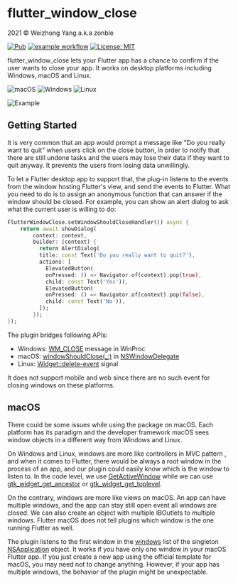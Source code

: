 # flutter_window_close

2021 © Weizhong Yang a.k.a zonble

[![Pub](https://img.shields.io/pub/v/flutter_window_close.svg)](https://pub.dartlang.org/packages/flutter_window_close) [![example workflow](https://github.com/zonble/flutter_window_close/actions/workflows/ci.yaml/badge.svg)](https://github.com/zonble/flutter_window_close/actions) [![License: MIT](https://img.shields.io/badge/License-MIT-yellow.svg)](https://github.com/zonble/flutter_window_close/blob/main/LICENSE)

flutter_window_close lets your Flutter app has a chance to confirm if the user
wants to close your app. It works on desktop platforms including Windows, macOS
and Linux.

![macOS](https://img.shields.io/badge/mac%20os-000000?style=for-the-badge&logo=macos&logoColor=F0F0F0)
![Windows](https://img.shields.io/badge/Windows-0078D6?style=for-the-badge&logo=windows&logoColor=white)
![Linux](https://img.shields.io/badge/Linux-FCC624?style=for-the-badge&logo=linux&logoColor=black)

![Example](https://raw.githubusercontent.com/zonble/flutter_window_close/main/close.gif)

## Getting Started

It is very common that an app would prompt a message like "Do you really want to
quit" when users click on the close button, in order to notify that there are
still undone tasks and the users may lose their data if they want to quit
anyway. It prevents the users from losing data unwillingly.

To let a Flutter desktop app to support that, the plug-in listens to the events
from the window hosting Flutter's view, and send the events to Flutter. What you
need to do is to assign an anonymous function that can answer if the window
should be closed. For example, you can show an alert dialog to ask what the
current user is willing to do:

```dart
FlutterWindowClose.setWindowShouldCloseHandler(() async {
    return await showDialog(
        context: context,
        builder: (context) {
          return AlertDialog(
          title: const Text('Do you really want to quit?'),
          actions: [
            ElevatedButton(
            onPressed: () => Navigator.of(context).pop(true),
            child: const Text('Yes')),
            ElevatedButton(
            onPressed: () => Navigator.of(context).pop(false),
            child: const Text('No')),
          ]);
        });
});
```

The plugin bridges following APIs:

- Windows:
  [WM_CLOSE](https://docs.microsoft.com/en-us/windows/win32/winmsg/wm-close)
  message in WinProc
- macOS:
  [windowShouldClose(\_:)](https://developer.apple.com/documentation/appkit/nswindowdelegate/1419380-windowshouldclose)
  in
  [NSWindowDelegate](https://developer.apple.com/documentation/appkit/nswindowdelegate)
- Linux:
  [Widget::delete-event](https://docs.gtk.org/gtk3/signal.Widget.delete-event.html)
  signal

It does not support mobile and web since there are no such event for closing
windows on these platforms.

## macOS

There could be some issues while using the package on macOS. Each platform has
its paradigm and the developer framework macOS sees window objects in a
different way from Windows and Linux.

On Windows and Linux, windows are more like controllers in MVC pattern , and
when it comes to Flutter, there would be always a root window in the process of
an app, and our plugin could easily know which is the window to listen to. In
the code level, we use
[GetActiveWindow](https://docs.microsoft.com/zh-tw/windows/win32/api/winuser/nf-winuser-getactivewindow)
while we can use
[gtk_widget_get_ancestor](https://people.gnome.org/~shaunm/girdoc/C/Gtk.Widget.get_ancestor.html)
or
[gtk_widget_get_toplevel](https://people.gnome.org/~shaunm/girdoc/C/Gtk.Widget.get_toplevel.html).

On the contrary, windows are more like views on macOS. An app can have multiple
windows, and the app can stay still open event all windows are closed. We can
also create an object with multiple IBOutlets to multiple windows. Flutter macOS
does not tell plugins which window is the one running Flutter as well.

The plugin listens to the first window in the
[windows](https://developer.apple.com/documentation/appkit/nsapplication/1428402-windows)
list of the singleton
[NSApplication](https://developer.apple.com/documentation/appkit/nsapplication)
object. It works if you have only one window in your macOS Flutter app. If you
just create a new app using the official template for macOS, you may need not to
change anything. However, if your app has multiple windows, the behavior of the
plugin might be unexpectable.
